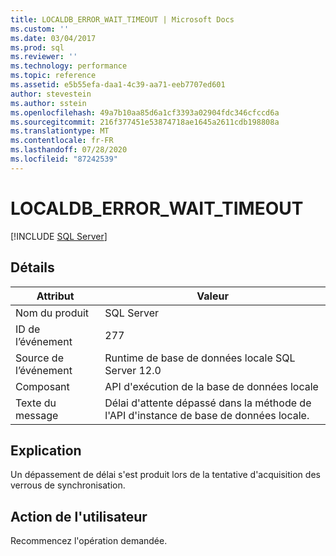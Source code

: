 ```yaml
---
title: LOCALDB_ERROR_WAIT_TIMEOUT | Microsoft Docs
ms.custom: ''
ms.date: 03/04/2017
ms.prod: sql
ms.reviewer: ''
ms.technology: performance
ms.topic: reference
ms.assetid: e5b55efa-daa1-4c39-aa71-eeb7707ed601
author: stevestein
ms.author: sstein
ms.openlocfilehash: 49a7b10aa85d6a1cf3393a02904fdc346cfccd6a
ms.sourcegitcommit: 216f377451e53874718ae1645a2611cdb198808a
ms.translationtype: MT
ms.contentlocale: fr-FR
ms.lasthandoff: 07/28/2020
ms.locfileid: "87242539"
---
```

# <a name="localdb_error_wait_timeout"></a>LOCALDB_ERROR_WAIT_TIMEOUT
 [!INCLUDE [SQL Server](../../includes/applies-to-version/sqlserver.md)]
    
## <a name="details"></a>Détails  
  
| Attribut | Valeur |
| --------- | ----- |
|Nom du produit|SQL Server|  
|ID de l’événement|277|  
|Source de l’événement|Runtime de base de données locale SQL Server 12.0|  
|Composant|API d'exécution de la base de données locale|  
|Texte du message|Délai d'attente dépassé dans la méthode de l'API d'instance de base de données locale.|  
  
## <a name="explanation"></a>Explication  
 Un dépassement de délai s'est produit lors de la tentative d'acquisition des verrous de synchronisation.  
  
## <a name="user-action"></a>Action de l'utilisateur  
 Recommencez l'opération demandée.  
  
  
